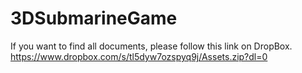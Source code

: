 # 3DSubmarineGame
If you want to find all documents, please follow this link on DropBox. https://www.dropbox.com/s/tl5dyw7ozspyq9j/Assets.zip?dl=0

